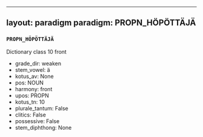 
---
layout: paradigm
paradigm: PROPN_HÖPÖTTÄJÄ
---
### ` PROPN_HÖPÖTTÄJÄ `

Dictionary class 10 front
* grade_dir: weaken
* stem_vowel: ä
* kotus_av: None
* pos: NOUN
* harmony: front
* upos: PROPN
* kotus_tn: 10
* plurale_tantum: False
* clitics: False
* possessive: False
* stem_diphthong: None
